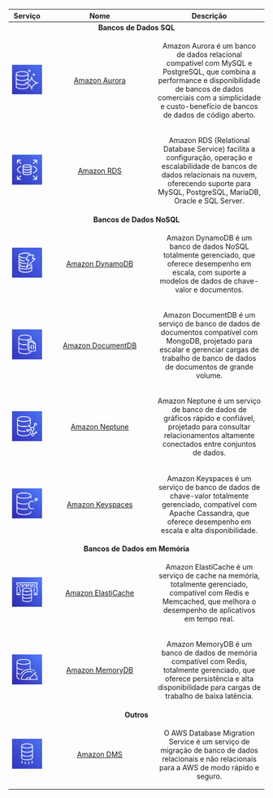 <table align="center">
    <thead>
        <tr>
            <th>Serviço</th>
            <th width="200px">Nome</th>
            <th>Descrição</th>
        </tr>
    </thead>
    <tbody>
        <tr align="center">
            <td colspan="3"><strong>Bancos de Dados SQL</strong></td>
        </tr>
        <tr align="center">
            <td>
                <img width="150px" src="./../../assets/aws-services/database/aurora-db.png" alt="Amazon Aurora">
            </td>
            <td>
                <a href="#aurora">Amazon Aurora</a>
            </td>
            <td>
                <p>Amazon Aurora é um banco de dados relacional compatível com MySQL e PostgreSQL, que combina a performance e disponibilidade de bancos de dados comerciais com a simplicidade e custo-benefício de bancos de dados de código aberto.</p>
            </td>
        </tr>
        <tr align="center">
            <td>
                <img width="150px" src="./../../assets/aws-services/database/rds-db.png" alt="Amazon RDS">
            </td>
            <td>
                <a href="#rds">Amazon RDS</a>
            </td>
            <td>
                <p>Amazon RDS (Relational Database Service) facilita a configuração, operação e escalabilidade de bancos de dados relacionais na nuvem, oferecendo suporte para MySQL, PostgreSQL, MariaDB, Oracle e SQL Server.</p>
            </td>
        </tr>
        <tr align="center">
            <td colspan="3"><strong>Bancos de Dados NoSQL</strong></td>
        </tr>
        <tr align="center">
            <td>
                <img width="150px" src="./../../assets/aws-services/database/dynamodb-db.png" alt="Amazon DynamoDB">
            </td>
            <td>
                <a href="#dynamodb">Amazon DynamoDB</a>
            </td>
            <td>
                <p>Amazon DynamoDB é um banco de dados NoSQL totalmente gerenciado, que oferece desempenho em escala, com suporte a modelos de dados de chave-valor e documentos.</p>
            </td>
        </tr>
        <tr align="center">
            <td>
                <img width="150px" src="./../../assets/aws-services/database/documentdb-db.jpg" alt="Amazon DocumentDB">
            </td>
            <td>
                <a href="#documentdb">Amazon DocumentDB</a>
            </td>
            <td>
                <p>Amazon DocumentDB é um serviço de banco de dados de documentos compatível com MongoDB, projetado para escalar e gerenciar cargas de trabalho de banco de dados de documentos de grande volume.</p>
            </td>
        </tr>
        <tr align="center">
            <td>
                <img width="150px" src="./../../assets/aws-services/database/neptune-db.jpg" alt="Amazon Neptune">
            </td>
            <td>
                <a href="#neptune">Amazon Neptune</a>
            </td>
            <td>
                <p>Amazon Neptune é um serviço de banco de dados de gráficos rápido e confiável, projetado para consultar relacionamentos altamente conectados entre conjuntos de dados.</p>
            </td>
        </tr>
        <tr align="center">
            <td>
                <img width="150px" src="./../../assets/aws-services/database/keyspaces-db.png" alt="Amazon Keyspaces">
            </td>
            <td>
                <a href="#keyspaces">Amazon Keyspaces</a>
            </td>
            <td>
                <p>Amazon Keyspaces é um serviço de banco de dados de chave-valor totalmente gerenciado, compatível com Apache Cassandra, que oferece desempenho em escala e alta disponibilidade.</p>
            </td>
        </tr>
        <tr align="center">
            <td colspan="3"><strong>Bancos de Dados em Memória</strong></td>
        </tr>
        <tr align="center">
            <td>
                <img width="150px" src="./../../assets/aws-services/database/elastic-cache-db.jpg" alt="Amazon ElastiCache">
            </td>
            <td>
                <a href="#elasticache">Amazon ElastiCache</a>
            </td>
            <td>
                <p>Amazon ElastiCache é um serviço de cache na memória, totalmente gerenciado, compatível com Redis e Memcached, que melhora o desempenho de aplicativos em tempo real.</p>
            </td>
        </tr>
        <tr align="center">
            <td>
                <img width="150px" src="./../../assets/aws-services/database/memorydb-db.jpg" alt="Amazon MemoryDB">
            </td>
            <td>
                <a href="#memorydb">Amazon MemoryDB</a>
            </td>
            <td>
                <p>Amazon MemoryDB é um banco de dados de memória compatível com Redis, totalmente gerenciado, que oferece persistência e alta disponibilidade para cargas de trabalho de baixa latência.</p>
            </td>
        </tr>
        <tr align="center">
            <td colspan="3"><strong>Outros</strong></td>
        </tr>
        <tr align="center">
            <td>
                <img width="150px" src="./../../assets/aws-services/database/dms-db.png" alt="Amazon DMS">
            </td>
            <td>
                <a href="#dms">Amazon DMS</a>
            </td>
            <td>
                <p>O AWS Database Migration Service é um serviço de migração de banco de dados relacionais e não relacionais para a AWS de modo rápido e seguro.</p>
            </td>
        </tr>
    </tbody>
</table>
